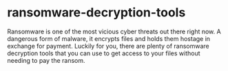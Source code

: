 # ransomware-decryption-tools
Ransomware is one of the most vicious cyber threats out there right now. A dangerous form of malware, it encrypts files and holds them hostage in exchange for payment. Luckily for you, there are plenty of ransomware decryption tools that you can use to get access to your files without needing to pay the ransom. 
